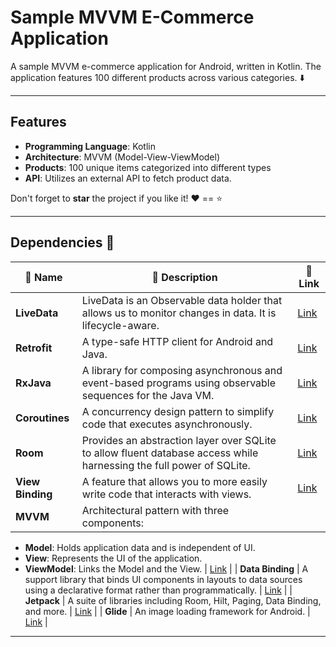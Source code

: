# Sample MVVM E-Commerce Application

A sample MVVM e-commerce application for Android, written in Kotlin. The application features 100 different products across various categories. ⬇️

---

## Features
- **Programming Language**: Kotlin
- **Architecture**: MVVM (Model-View-ViewModel)
- **Products**: 100 unique items categorized into different types
- **API**: Utilizes an external API to fetch product data.

Don't forget to **star** the project if you like it! ❤️ == ⭐

---

## Dependencies 🔆
| 🔑 Name           | 📖 Description                                                                                                               | 🔗 Link          |
|-------------------|-------------------------------------------------------------------------------------------------------------------------------|------------------|
| **LiveData**      | LiveData is an Observable data holder that allows us to monitor changes in data. It is lifecycle-aware.                       | [Link](#)        |
| **Retrofit**      | A type-safe HTTP client for Android and Java.                                                                                | [Link](#)        |
| **RxJava**        | A library for composing asynchronous and event-based programs using observable sequences for the Java VM.                    | [Link](#)        |
| **Coroutines**    | A concurrency design pattern to simplify code that executes asynchronously.                                                  | [Link](#)        |
| **Room**          | Provides an abstraction layer over SQLite to allow fluent database access while harnessing the full power of SQLite.          | [Link](#)        |
| **View Binding**  | A feature that allows you to more easily write code that interacts with views.                                               | [Link](#)        |
| **MVVM**          | Architectural pattern with three components:
  - **Model**: Holds application data and is independent of UI.
  - **View**: Represents the UI of the application.
  - **ViewModel**: Links the Model and the View.                                                              | [Link](#)        |
| **Data Binding**  | A support library that binds UI components in layouts to data sources using a declarative format rather than programmatically. | [Link](#)        |
| **Jetpack**       | A suite of libraries including Room, Hilt, Paging, Data Binding, and more.                                                   | [Link](#)        |
| **Glide**         | An image loading framework for Android.                                                                                      | [Link](#)        |

---


